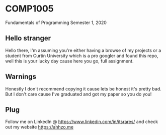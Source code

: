 # COMP1005
Fundamentals of Programming Semester 1, 2020

## Hello stranger 

Hello there, I'm assuming you're either having a browse of my projects or a student from Curtin University which is a pro googler and found this repo, well this is your lucky day cause here you go, full assignment.

## Warnings

Honestly I don't recommend copying it cause lets be honest it's pretty bad. But I don't care cause I've graduated and got my paper so you do you!

## Plug

Follow me on LinkedIn @ https://www.linkedin.com/in/itsrares/ and check out my website https://ahhzo.me


